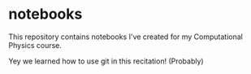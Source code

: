 # notebooks

This repository contains notebooks I've created for my Computational Physics course.

Yey we learned how to use git in this recitation! (Probably)
